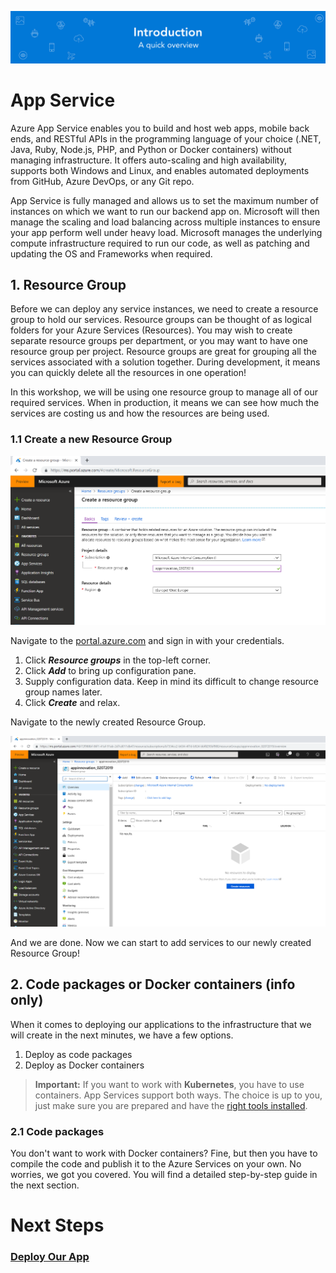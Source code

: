 ![Banner](Assets/Banner.png)

# App Service

Azure App Service enables you to build and host web apps, mobile back ends, and RESTful APIs in the programming language of your choice (.NET, Java, Ruby, Node.js, PHP, and Python or Docker containers) without managing infrastructure. It offers auto-scaling and high availability, supports both Windows and Linux, and enables automated deployments from GitHub, Azure DevOps, or any Git repo. 

App Service is fully managed and allows us to set the maximum number of instances on which we want to run our backend app on. Microsoft will then manage the scaling and load balancing across multiple instances to ensure your app perform well under heavy load. Microsoft manages the underlying compute infrastructure required to run our code, as well as patching and updating the OS and Frameworks when required.

## 1. Resource Group

Before we can deploy any service instances, we need to create a resource group to hold our services. Resource groups can be thought of as logical folders for your Azure Services (Resources). You may wish to create separate resource groups per department, or you may want to have one resource group per project. Resource groups are great for grouping all the services associated with a solution together. During development, it means you can quickly delete all the resources in one operation!

In this workshop, we will be using one resource group to manage all of our required services. When in production, it means we can see how much the services are costing us and how the resources are being used.

### 1.1 Create a new Resource Group

![Create a new Resource Group](Assets/CreateResourceGroup.png)

Navigate to the [portal.azure.com](portal.azure.com) and sign in with your credentials.

1. Click ***Resource groups*** in the top-left corner.
2. Click ***Add*** to bring up configuration pane.
3. Supply configuration data. Keep in mind its difficult to change resource group names later.
4. Click ***Create*** and relax.

Navigate to the newly created Resource Group.

![Create new Resource Group](Assets/EmptyResourceGroup.png)

And we are done. Now we can start to add services to our newly created Resource Group!

## 2. Code packages or Docker containers (info only)

When it comes to deploying our applications to the infrastructure that we will create in the next minutes, we have a few options.

1. Deploy as code packages
2. Deploy as Docker containers

> **Important:** If you want to work with **Kubernetes**, you have to use containers. App Services support both ways. The choice is up to you, just make sure you are prepared and have the [right tools installed](../01%20Setup). 

### 2.1 Code packages

You don't want to work with Docker containers? Fine, but then you have to compile the code and publish it to the Azure Services on your own. No worries, we got you covered. You will find a detailed step-by-step guide in the next section. 

# Next Steps 

### [Deploy Our App](../../01%20App%20Service)